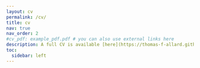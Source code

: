 ```yaml
---
layout: cv
permalink: /cv/
title: cv
nav: true
nav_order: 2
#cv_pdf: example_pdf.pdf # you can also use external links here
description: A full CV is available [here](https://thomas-f-allard.github.io/assets/pdf/example_pdf.pdf) #This is a description of the page. You can modify it in '_pages/cv.md'. You can also change or remove the top pdf download button.
toc:
  sidebar: left
---
```

